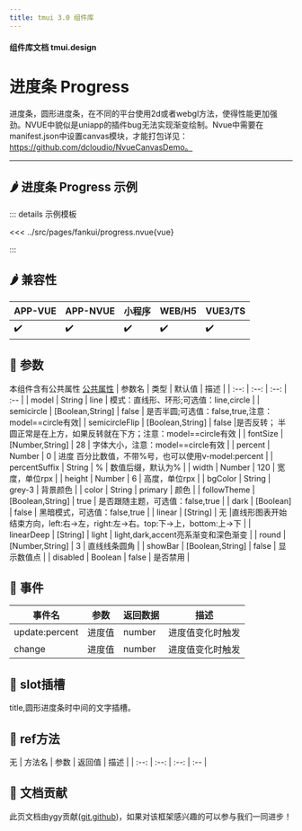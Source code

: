 ```yaml
---
title: tmui 3.0 组件库
---
```


<script setup>
import webview from '../components/mobileWebview.vue'
</script>

#### 组件库文档 tmui.design

# 进度条 Progress
进度条，圆形进度条，在不同的平台使用2d或者webgl方法，使得性能更加强劲。NVUE中貌似是uniapp的插件bug无法实现渐变绘制。Nvue中需要在manifest.json中设置canvas模块，才能打包详见：https://github.com/dcloudio/NvueCanvasDemo。

---


## :hot_pepper: 进度条 Progress 示例

<webview url="https://tmui.design/h5/#/pages/fankui/progress"></webview>

::: details 示例模板

<<< ../src/pages/fankui/progress.nvue{vue}

:::

## :hot_pepper: 兼容性

| APP-VUE | APP-NVUE | 小程序 | WEB/H5 | VUE3/TS |
| --- | --- | --- | --- | --- |
| :heavy_check_mark: | :heavy_check_mark: | :heavy_check_mark: | :heavy_check_mark: | :heavy_check_mark: |

## :seedling: 参数
本组件含有公共属性 [公共属性](/spec/组件公共样式.html)
| 参数名 | 类型 | 默认值 | 描述 |
| :--: | :--: | :--: | :-- |
| model | String | line | 模式：直线形、环形;可选值：line,circle |
| semicircle | [Boolean,String] | false | 是否半圆;可选值：false,true,注意：model==circle有效|
| semicircleFlip | [Boolean,String] | false |是否反转； 半圆正常是在上方，如果反转就在下方；注意：model==circle有效 |
| fontSize | [Number,String] | 28 | 字体大小，注意：model==circle有效 |
| percent | Number | 0 | 进度 百分比数值，不带%号，也可以使用v-model:percent |
| percentSuffix | String | % | 数值后缀，默认为% |
| width | Number | 120 | 宽度，单位rpx |
| height | Number | 6 | 高度，单位rpx |
| bgColor | String | grey-3 | 背景颜色 |
| color | String | primary | 颜色 |
| followTheme | [Boolean,String] | true | 是否跟随主题，可选值：false,true |
| dark | [Boolean] | false | 黑暗模式，可选值：false,true |
| linear | [String] | 无 |直线形图表开始结束方向，left:右->左，right:左->右。top:下->上，bottom:上->下 |
| linearDeep | [String] | light  | light,dark,accent亮系渐变和深色渐变 |
| round | [Number,String] | 3 | 直线线条圆角 |
| showBar | [Boolean,String] | false | 显示数值点 |
| disabled | Boolean | false | 是否禁用 |

## :rose: 事件
| 事件名 | 参数 | 返回数据 | 描述 |
| --- | --- | --- | --- |
| update:percent | 进度值 | number | 进度值变化时触发 |
| change | 进度值 | number | 进度值变化时触发 |
## :corn: slot插槽
title,圆形进度条时中间的文字插槽。

## :green_salad: ref方法
无
| 方法名 | 参数 | 返回值 | 描述 |
| :--: | :--: | :--: | :-- |

## :couplekiss: 文档贡献
此页文档由ygy贡献([git](https://gitee.com/ygy-promise),[github](https://github.com/ygy-97))，如果对该框架感兴趣的可以参与我们一同进步！